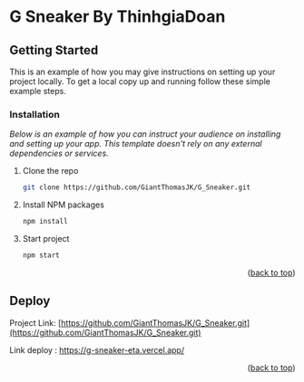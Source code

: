 # G Sneaker By ThinhgiaDoan


<!-- GETTING STARTED -->
## Getting Started

This is an example of how you may give instructions on setting up your project locally.
To get a local copy up and running follow these simple example steps.

### Installation

_Below is an example of how you can instruct your audience on installing and setting up your app. This template doesn't rely on any external dependencies or services._

1. Clone the repo
   ```sh
   git clone https://github.com/GiantThomasJK/G_Sneaker.git
   ```
2. Install NPM packages
   ```sh
   npm install
   ```
3. Start project
   ```sh
   npm start
   ```

<p align="right">(<a href="#readme-top">back to top</a>)</p>

## Deploy

Project Link: [https://github.com/GiantThomasJK/G_Sneaker.git](https://github.com/GiantThomasJK/G_Sneaker.git)

Link deploy : https://g-sneaker-eta.vercel.app/

<p align="right">(<a href="#readme-top">back to top</a>)</p>


